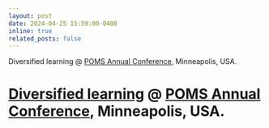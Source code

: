 ```yaml
---
layout: post
date: 2024-04-25 15:59:00-0400
inline: true
related_posts: false
---
```

Diversified learning  @ <a href="https://www.pinterest.com">POMS Annual Conference</a>, Minneapolis, USA.


#  <a href="https://xyz2023ca.github.io/publications/"> Diversified learning</a>   @ <a href="https://www.pinterest.com">POMS Annual Conference</a>, Minneapolis, USA.


